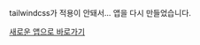 tailwindcss가 적용이 안돼서... 앱을 다시 만들었습니다.

[새로운 앱으로 바로가기](https://github.com/gyur1kim/inflearn_react_a-z/tree/master/221212_tailwindcss)
